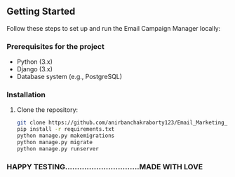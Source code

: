 ## Getting Started

Follow these steps to set up and run the Email Campaign Manager locally:

### Prerequisites for the project

- Python (3.x)
- Django (3.x)
- Database system (e.g., PostgreSQL)

### Installation

1. Clone the repository:

   ```bash
   git clone https://github.com/anirbanchakraborty123/Email_Marketing_Campaigner.git
   pip install -r requirements.txt
   python manage.py makemigrations
   python manage.py migrate
   python manage.py runserver

### HAPPY TESTING...............................MADE WITH LOVE
  
